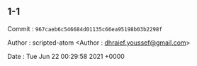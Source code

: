 ## 1-1 

 Commit : `967caeb6c546684d01135c66ea95198b03b2298f`

 Author : scripted-atom <Author : dhraief.youssef@gmail.com> 

 Date 	: Tue Jun 22 00:29:58 2021 +0000 

